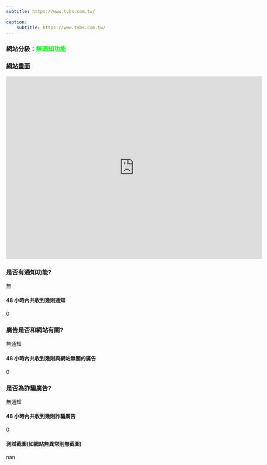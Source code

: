 ```yaml
---
subtitle: https://www.tvbs.com.tw/

caption:
	subtitle: https://www.tvbs.com.tw/
---
```


<h3>網站分級：<font color="#00FF00">無通知功能</font></h3>

### [網站畫面](https://www.tvbs.com.tw/)
<embed src="https://web.archive.org/web/https://www.tvbs.com.tw/" style="width:700px; height: 500px;">

### 是否有通知功能?
無

#### 48 小時內共收到幾則通知
0

### 廣告是否和網站有關?
無通知

#### 48 小時內共收到幾則與網站無關的廣告
0

### 是否為詐騙廣告?
無通知

#### 48 小時內共收到幾則詐騙廣告
0

#### 測試截圖(如網站無異常則無截圖)
nan

